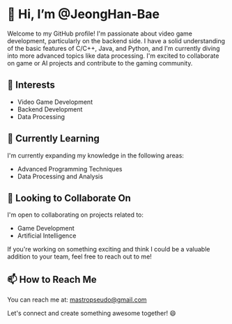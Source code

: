 # 👋 Hi, I’m @JeongHan-Bae

Welcome to my GitHub profile! I'm passionate about video game development, particularly on the backend side. I have a solid understanding of the basic features of C/C++, Java, and Python, and I'm currently diving into more advanced topics like data processing. I'm excited to collaborate on game or AI projects and contribute to the gaming community.

## 👀 Interests

- Video Game Development
- Backend Development
- Data Processing

## 🌱 Currently Learning

I'm currently expanding my knowledge in the following areas:

- Advanced Programming Techniques
- Data Processing and Analysis

## 💞️ Looking to Collaborate On

I'm open to collaborating on projects related to:

- Game Development
- Artificial Intelligence

If you're working on something exciting and think I could be a valuable addition to your team, feel free to reach out to me!

## 📫 How to Reach Me

You can reach me at: mastropseudo@gmail.com

Let's connect and create something awesome together! 😄

<!---
JeongHan-Bae/JeongHan-Bae is a ✨ special ✨ repository because its `README.md` (this file) appears on your GitHub profile.
You can click the Preview link to take a look at your changes.
--->

